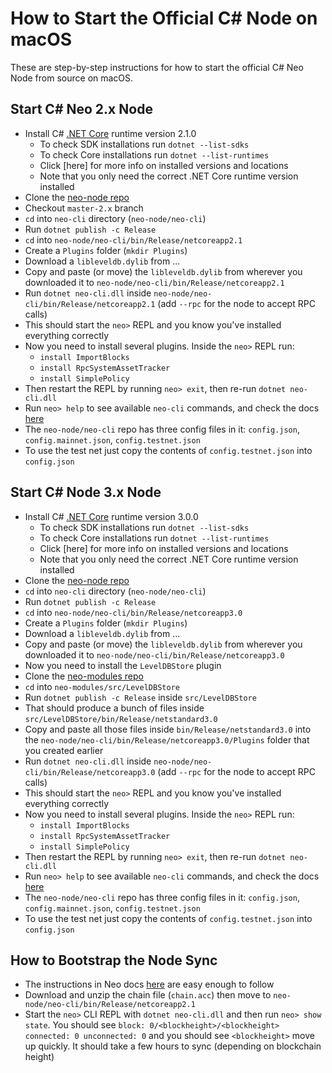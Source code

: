 # How to Start the Official C# Node on macOS

These are step-by-step instructions for how to start the official C# Neo Node from source on macOS.

## Start C# Neo 2.x Node

- Install C# [.NET Core](https://dotnet.microsoft.com/download/dotnet-core) runtime version 2.1.0
  - To check SDK installations run `dotnet --list-sdks`
  - To check Core installations run `dotnet --list-runtimes`
  - Click [here] for more info on installed versions and locations
  - Note that you only need the correct .NET Core runtime version installed
- Clone the [neo-node repo](https://github.com/neo-project/neo-node)
- Checkout `master-2.x` branch
- `cd` into `neo-cli` directory (`neo-node/neo-cli`)
- Run `dotnet publish -c Release`
- `cd` into `neo-node/neo-cli/bin/Release/netcoreapp2.1`
- Create a `Plugins` folder (`mkdir Plugins`)
- Download a `libleveldb.dylib` from ...
- Copy and paste (or move) the `libleveldb.dylib` from wherever you downloaded it to `neo-node/neo-cli/bin/Release/netcoreapp2.1`
- Run `dotnet neo-cli.dll` inside `neo-node/neo-cli/bin/Release/netcoreapp2.1` (add `--rpc` for the node to accept RPC calls)
- This should start the `neo>` REPL and you know you've installed everything correctly
- Now you need to install several plugins. Inside the `neo>` REPL run:
  - `install ImportBlocks`
  - `install RpcSystemAssetTracker`
  - `install SimplePolicy`
- Then restart the REPL by running `neo> exit`, then re-run `dotnet neo-cli.dll`
- Run `neo> help` to see available `neo-cli` commands, and check the docs [here](https://docs.neo.org/docs/en-us/node/cli/cli.html)
- The `neo-node/neo-cli` repo has three config files in it: `config.json`, `config.mainnet.json`, `config.testnet.json`
- To use the test net just copy the contents of `config.testnet.json` into `config.json`

## Start C# Node 3.x Node

- Install C# [.NET Core](https://dotnet.microsoft.com/download/dotnet-core) runtime version 3.0.0
  - To check SDK installations run `dotnet --list-sdks`
  - To check Core installations run `dotnet --list-runtimes`
  - Click [here] for more info on installed versions and locations
  - Note that you only need the correct .NET Core runtime version installed
- Clone the [neo-node repo](https://github.com/neo-project/neo-node)
- `cd` into `neo-cli` directory (`neo-node/neo-cli`)
- Run `dotnet publish -c Release`
- `cd` into `neo-node/neo-cli/bin/Release/netcoreapp3.0`
- Create a `Plugins` folder (`mkdir Plugins`)
- Download a `libleveldb.dylib` from ...
- Copy and paste (or move) the `libleveldb.dylib` from wherever you downloaded it to `neo-node/neo-cli/bin/Release/netcoreapp3.0`
- Now you need to install the `LevelDBStore` plugin
- Clone the [neo-modules repo](https://github.com/neo-project/neo-modules)
- `cd` into `neo-modules/src/LevelDBStore`
- Run `dotnet publish -c Release` inside `src/LevelDBStore`
- That should produce a bunch of files inside `src/LevelDBStore/bin/Release/netstandard3.0`
- Copy and paste all those files inside `bin/Release/netstandard3.0` into the `neo-node/neo-cli/bin/Release/netcoreapp3.0/Plugins` folder that you created earlier
- Run `dotnet neo-cli.dll` inside `neo-node/neo-cli/bin/Release/netcoreapp3.0` (add `--rpc` for the node to accept RPC calls)
- This should start the `neo>` REPL and you know you've installed everything correctly
- Now you need to install several plugins. Inside the `neo>` REPL run:
  - `install ImportBlocks`
  - `install RpcSystemAssetTracker`
  - `install SimplePolicy`
- Then restart the REPL by running `neo> exit`, then re-run `dotnet neo-cli.dll`
- Run `neo> help` to see available `neo-cli` commands, and check the docs [here](https://docs.neo.org/docs/en-us/node/cli/cli.html)
- The `neo-node/neo-cli` repo has three config files in it: `config.json`, `config.mainnet.json`, `config.testnet.json`
- To use the test net just copy the contents of `config.testnet.json` into `config.json`

## How to Bootstrap the Node Sync

- The instructions in Neo docs [here](https://docs.neo.org/docs/en-us/node/syncblocks.html) are easy enough to follow
- Download and unzip the chain file (`chain.acc`) then move to `neo-node/neo-cli/bin/Release/netcoreapp2.1`
- Start the `neo>` CLI REPL with `dotnet neo-cli.dll` and then run `neo> show state`. You should see `block: 0/<blockheight>/<blockheight> connected: 0 unconnected: 0`
  and you should see `<blockheight>` move up quickly. It should take a few hours to sync (depending on blockchain height)
